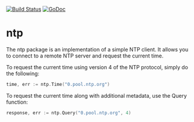 [![Build Status](https://travis-ci.org/beevik/ntp.svg?branch=master)](https://travis-ci.org/beevik/ntp)
[![GoDoc](https://godoc.org/github.com/beevik/ntp?status.svg)](https://godoc.org/github.com/beevik/ntp)

ntp
===

The ntp package is an implementation of a simple NTP client. It allows you
to connect to a remote NTP server and request the current time.

To request the current time using version 4 of the NTP protocol, simply do the
following:
```go
time, err := ntp.Time("0.pool.ntp.org")
```

To request the current time along with additional metadata, use the Query
function:
```go
response, err := ntp.Query("0.pool.ntp.org", 4)
```
